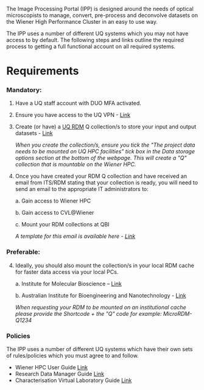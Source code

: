 The Image Processing Portal (IPP) is designed around the needs of optical microscopists to manage, convert, pre-process and deconvolve datasets on the Wiener High Performance Cluster in an easy to use way.

The IPP uses a number of different UQ systems which you may not have access to by default. The following steps and links outline the required process to getting a full functional account on all required systems.

# Requirements 

### Mandatory: 

1. Have a UQ staff account with DUO MFA activated.
2. Ensure you have access to the UQ VPN - [Link](https://my.uq.edu.au/information-and-services/information-technology/working-remotely/vpn-virtual-private-network) 
3. Create (or have) a [UQ RDM](https://research.uq.edu.au/rmbt/uqrdm) Q collection/s to store your input and output datasets - [Link](https://rdm.uq.edu.au/)

    *When you create the collection/s, ensure you tick the "The project data needs to be mounted on UQ HPC facilities" tick box in the Data storage options section at the bottom of the webpage. This will create a "Q" collection that is mountable on the Wiener HPC.* 

3. Once you have created your RDM Q collection and have received an email from ITS/RDM stating that your collection is ready, you will need to send an email to the appropriate IT administrators to: 

      a. Gain access to Wiener HPC 

      b. Gain access to CVL@Wiener

      c. Mount your RDM collections at QBI 
      
      *A template for this email is available here - [Link](mailto:helpdesk@qbi.uq.edu.au?cc=microscopes@imb.uq.edu.au,h.nguyen30@uq.edu.au&subject=IPP%20%2D%20Wiener%20HPC%20and%20CVL%20access%20request&body=To%20whom%20it%20concern,%0A%0ACould%20you%20please%20provide%20me%20with%20access%20to%20Wiener%20HPC%20and%20CVL%20to%20utilise%20the%20Image%20Processing%20Portal%2E%0A%0AMy%20UQ%20username%20is%3A%0A%0AI%20will%20also%20require%20the%20following%20RDM%20collection%28s%29%20%20to%20be%20mounted%20at%20Wiener/QBI%3A%0A%2D%0A%0A%0ABest%20regards,%0A%0A%0A%0AIPP_HomePage_Generated_Email)*

 
### Preferable: 

 4. Ideally, you should also mount the collection/s in your local RDM cache for faster data access via your local PCs. 

       a. Institute for Molecular Bioscience – [Link](mailto:helpdesk@imb.uq.edu.au?cc=microscopes@imb.uq.edu.au,h.nguyen30@uq.edu.au&subject=IPP%20%2D%20IMB%20RDM%20cache%20mount%20request&body=To%20whom%20it%20concern,%0A%0ACould%20you%20please%20mount%20the%20following%20RDM%20collection%28s%29%20at%20IMB%3A%0A%2D%0A%0A%0ABest%20regards,%0A%0A%0A%0AIPP_HomePage_Generated_Email) 

       b. Australian Institute for Bioengineering and Nanotechnology - [Link](mailto:helpdesk@aibn.uq.edu.au?cc=microscopes@imb.uq.edu.au,h.nguyen30@uq.edu.au&subject=IPP%20%2D%20AIBN%20RDM%20cache%20mount%20request&body=To%20whom%20it%20concern,%0A%0ACould%20you%20please%20mount%20the%20following%20RDM%20collection%28s%29%20at%20AIBN%3A%0A%2D%0A%0A%0ABest%20regards,%0A%0A%0A%0AIPP_HomePage_Generated_Email)

     *When requesting your RDM to be mounted on an institutional cache please provide the Shortcode + the "Q" code for example: MicroRDM-Q1234*

### Policies
The IPP uses a number of different UQ systems which have their own sets of rules/policies which you must agree to and follow.
- Wiener HPC User Guide [Link](http://www2.rcc.uq.edu.au/hpc/guides/index.html?secure/Wiener_userguide.html)
- Research Data Manager Guide [Link](https://guides.library.uq.edu.au/for-researchers/uq-research-data-manager)
- Characterisation Virtual Laboratory Guide [Link](https://characterisation-virtual-laboratory.github.io/CVL_Community/CVLWiener/)
